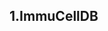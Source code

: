 1.ImmuCellDB
------------------------------------------------------------------------------------------------------


